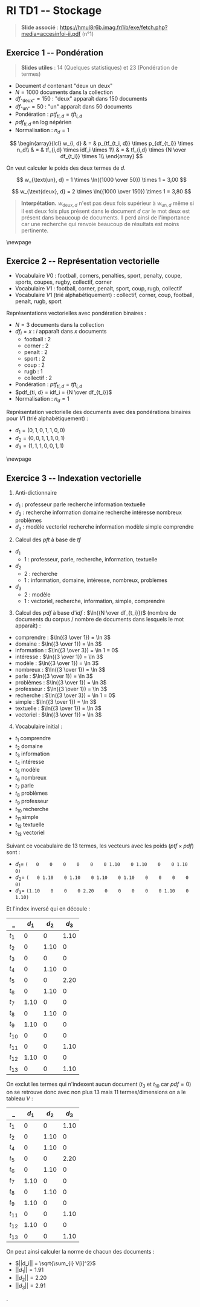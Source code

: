 # RI TD1 -- Stockage

> **Slide associé** : <https://hmul8r6b.imag.fr/lib/exe/fetch.php?media=accesinfoi-ii.pdf> (n°1)

## Exercice 1 -- Pondération

> **Slides utiles** : 14 (Quelques statistiques) et 23 (Pondération de termes)

- Document $d$ contenant "deux un deux"
- $N = 1000$ documents dans la collection
- $df_{\text{"deux"}} = 150$ : "deux" apparaît dans 150 documents
- $df_{\text{"un"}} = 50$ : "un" apparaît dans 50 documents
- Pondération : $ptf_{ti, d} = tft_{i, d}$
- $pdf_{ti, d}$ en log népérien
- Normalisation : $n_d = 1$

$$
\begin{array}{lcl}
w_{i, d} & = & p_{tf_{t_i, d}} \times p_{df_{t_i}} \times n_d\\
 & = & tf_{i,d} \times idf_i \times 1\\
 & = & tf_{i,d} \times {N \over df_{t_i}} \times 1\\
\end{array}
$$

On veut calculer le poids des deux termes de $d$.

$$
w_{\text{un}, d} = 1 \times \ln({1000 \over 50}) \times 1 = 3,00
$$

$$
w_{\text{deux}, d} = 2 \times \ln({1000 \over 150}) \times 1 = 3,80
$$

> **Interpétation.** $w_{\text{deux}, d}$ n'est pas deux fois supérieur à $w_{\text{un}, d}$ même si il est deux fois plus présent dans le document $d$ car le mot deux est présent dans beaucoup de documents. Il perd ainsi de l'importance car une recherche qui renvoie beaucoup de résultats est moins pertinente.

\newpage

## Exercice 2 -- Représentation vectorielle

- Vocabulaire $V0$ : football, corners, penalties, sport, penalty, coupe, sports, coupes, rugby, collectif, corner
- Vocabulaire $V1$ : football, corner, penalt, sport, coup, rugb, collectif
- Vocabulaire $V1$ (trié alphabétiquement) : collectif, corner, coup, football, penalt, rugb, sport

Représentations vectorielles avec pondération binaires :

- $N = 3$ documents dans la collection
- $df_i = x$ : $i$ apparaît dans $x$ documents
  - football : 2
  - corner : 2
  - penalt : 2
  - sport : 2
  - coup : 2
  - rugb : 1
  - collectif : 2
- Pondération : $ptf_{ti, d} = tft_{i, d}$
- $pdf_{ti, d} = idf_i = {N \over df_{t_i}}$
- Normalisation : $n_d = 1$

Représentation vectorielle des documents avec des pondérations binaires pour $V1$ (trié alphabétiquement) :

- $d_1 = (0, 1, 0, 1, 1, 0, 0)$
- $d_2 = (0, 0, 1, 1, 1, 0, 1)$
- $d_3 = (1, 1, 1, 0, 0, 1, 1)$

\newpage

## Exercice 3 -- Indexation vectorielle

1. Anti-dictionnaire

  - $d_1$ : professeur parle recherche information textuelle
  - $d_2$ : recherche information domaine recherche intéresse nombreux problèmes
  - $d_3$ : modèle vectoriel recherche information modèle simple comprendre
2. Calcul des $pft$ à base de $tf$

  - $d_1$
    - 1 : professeur, parle, recherche, information, textuelle
  - $d_2$
    - 2 : recherche
    - 1 : information, domaine, intéresse, nombreux, problèmes
  - $d_3$
    - 2 : modèle
    - 1 : vectoriel, recherche, information, simple, comprendre

3. Calcul des $pdf$ à base d'$idf$ : $\ln({N \over df_{t_i}})$ (nombre de documents du corpus / nombre de documents dans lesquels le mot apparaît) :

  - comprendre : $\ln({3 \over 1}) = \ln 3$
  - domaine : $\ln({3 \over 1}) = \ln 3$
  - information : $\ln({3 \over 3}) = \ln 1 = 0$
  - intéresse : $\ln({3 \over 1}) = \ln 3$
  - modèle : $\ln({3 \over 1}) = \ln 3$
  - nombreux : $\ln({3 \over 1}) = \ln 3$
  - parle : $\ln({3 \over 1}) = \ln 3$
  - problèmes : $\ln({3 \over 1}) = \ln 3$
  - professeur : $\ln({3 \over 1}) = \ln 3$
  - recherche : $\ln({3 \over 3}) = \ln 1 = 0$
  - simple : $\ln({3 \over 1}) = \ln 3$
  - textuelle : $\ln({3 \over 1}) = \ln 3$
  - vectoriel : $\ln({3 \over 1}) = \ln 3$
4. Vocabulaire initial :

  - $t_1$ comprendre
  - $t_2$ domaine
  - $t_3$ information
  - $t_4$ intéresse
  - $t_5$ modèle
  - $t_6$ nombreux
  - $t_7$ parle
  - $t_8$ problèmes
  - $t_9$ professeur
  - $t_10$ recherche
  - $t_11$ simple
  - $t_12$ textuelle
  - $t_13$ vectoriel

  Suivant ce vocabulaire de 13 termes, les vecteurs avec les poids ($ptf \times pdf$) sont :

  - $d_1 =$ `(   0    0    0    0    0    0 1.10    0 1.10    0    0 1.10    0)`
  - $d_2 =$ `(   0 1.10    0 1.10    0 1.10    0 1.10    0    0    0    0    0)`
  - $d_3 =$ `(1.10    0    0    0 2.20    0    0    0    0    0 1.10    0 1.10)`

  Et l'index inversé qui en découle :

_      | $d_1$ | $d_2$ | $d_3$
-------|-------|-------|------
$t_1$  | 0     | 0     | 1.10
$t_2$  | 0     | 1.10  | 0
$t_3$  | 0     | 0     | 0
$t_4$  | 0     | 1.10  | 0
$t_5$  | 0     | 0     | 2.20
$t_6$  | 0     | 1.10  | 0
$t_7$  | 1.10  | 0     | 0
$t_8$  | 0     | 1.10  | 0
$t_9$  | 1.10  | 0     | 0
$t_10$ | 0     | 0     | 0
$t_11$ | 0     | 0     | 1.10
$t_12$ | 1.10  | 0     | 0
$t_13$ | 0     | 0     | 1.10

  On exclut les termes qui n'indexent aucun document ($t_3$ et $t_10$ car $pdf = 0$) on se retrouve donc avec non plus $13$ mais $11$ termes/dimensions on a le tableau $V$ :

_      | $d_1$ | $d_2$ | $d_3$
-------|-------|-------|------
$t_1$  | 0     | 0     | 1.10
$t_2$  | 0     | 1.10  | 0
$t_4$  | 0     | 1.10  | 0
$t_5$  | 0     | 0     | 2.20
$t_6$  | 0     | 1.10  | 0
$t_7$  | 1.10  | 0     | 0
$t_8$  | 0     | 1.10  | 0
$t_9$  | 1.10  | 0     | 0
$t_11$ | 0     | 0     | 1.10
$t_12$ | 1.10  | 0     | 0
$t_13$ | 0     | 0     | 1.10

  On peut ainsi calculer la norme de chacun des documents :

  - $||d_i|| = \sqrt{\sum_{i} V[i]^2}$
  - $||d_1|| = 1.91$
  - $||d_2|| = 2.20$
  - $||d_3|| = 2.91$

.
